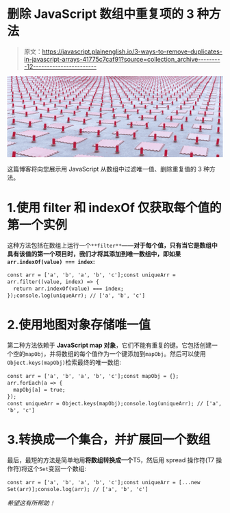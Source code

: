 # 删除 JavaScript 数组中重复项的 3 种方法

> 原文：<https://javascript.plainenglish.io/3-ways-to-remove-duplicates-in-javascript-arrays-41775c7caf91?source=collection_archive---------12----------------------->

![](img/172bc5edcf91539e788f3f707920283d.png)

这篇博客将向您展示用 JavaScript 从数组中过滤唯一值、删除重复值的 3 种方法。

# 1.使用 filter 和 indexOf 仅获取每个值的第一个实例

这种方法包括在数组上运行一个`**filter**`**——对于每个值，只有当它是数组中具有该值的第一个项目时，我们才将其添加到唯一数组中，即如果`arr.indexOf(value) === index`:**

```
const arr = ['a', 'b', 'a', 'b', 'c'];const uniqueArr = arr.filter((value, index) => {
  return arr.indexOf(value) === index;
});console.log(uniqueArr); // ['a', 'b', 'c']
```

# 2.使用地图对象存储唯一值

第二种方法依赖于 **JavaScript map 对象**，它们不能有重复的键。它包括创建一个空的`mapObj`，并将数组的每个值作为一个键添加到`mapObj`。然后可以使用`Object.keys(mapObj)`检索最终的唯一数组:

```
const arr = ['a', 'b', 'a', 'b', 'c'];const mapObj = {};
arr.forEach(a => { 
  mapObj[a] = true;
});
const uniqueArr = Object.keys(mapObj);console.log(uniqueArr); // ['a', 'b', 'c']
```

# 3.转换成一个集合，并扩展回一个数组

最后，最短的方法是简单地用**将数组转换成一个**T5，然后用 spread 操作符(T7 操作符)将这个`Set`变回一个数组:

```
const arr = ['a', 'b', 'a', 'b', 'c'];const uniqueArr = [...new Set(arr)];console.log(arr); // ['a', 'b', 'c']
```

*希望这有所帮助！*